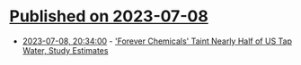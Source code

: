 # [Published on 2023-07-08](index.md)

* [2023-07-08, 20:34:00](https://news.slashdot.org/story/23/07/08/1555218/forever-chemicals-taint-nearly-half-of-us-tap-water-study-estimates?utm_source=rss1.0mainlinkanon&utm_medium=feed) - ['Forever Chemicals' Taint Nearly Half of US Tap Water, Study Estimates](https://news.slashdot.org/story/23/07/08/1555218/forever-chemicals-taint-nearly-half-of-us-tap-water-study-estimates?utm_source=rss1.0mainlinkanon&utm_medium=feed)
